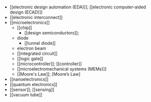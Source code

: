 - [[electronic design automation (EDA)]]; [[electronic computer-aided design (ECAD)]]
- [[electronic interconnect]]
- [[microelectronics]]
    - [[chip]]
        - [[design semiconductors]];
    - diode
        - [[tunnel diode]]
    - electron beam
    - [[integrated circuit]]
    - [[logic gate]]
    - [[microcontroller]]; [[controller]]
    - [[microelectromechanical systems (MEMs)]]
    - [[Moore's Law]]; [Moore’s Law]
- [[nanoelectronics]]
- [[quantum electronics]]
- [[sensor]]; [[sensing]]
- [[vacuum tube]]
